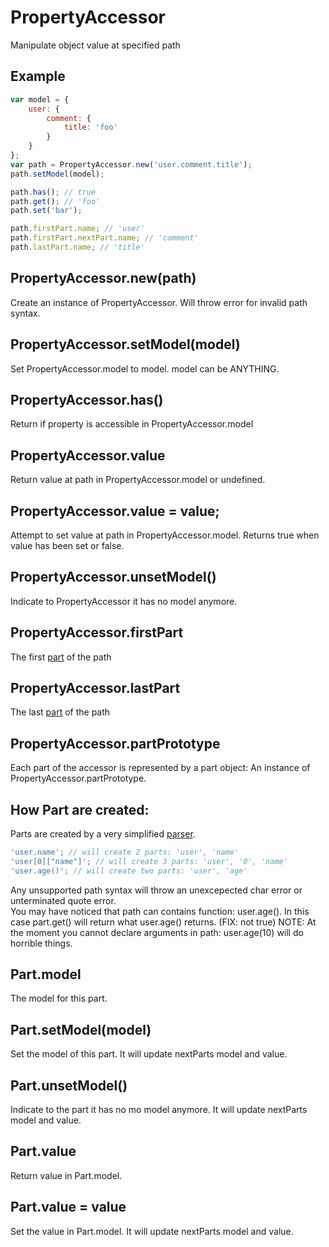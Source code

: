 PropertyAccessor
=============

Manipulate object value at specified path 

## Example

```javascript
var model = {
	user: {
		comment: {
			title: 'foo'
		}
	}
};
var path = PropertyAccessor.new('user.comment.title');
path.setModel(model);

path.has(); // true
path.get(); // 'foo'
path.set('bar');

path.firstPart.name; // 'user'
path.firstPart.nextPart.name; // 'comment'
path.lastPart.name; // 'title'
```

## PropertyAccessor.new(path)

Create an instance of PropertyAccessor. Will throw error for invalid path syntax.

## PropertyAccessor.setModel(model)

Set PropertyAccessor.model to model. model can be ANYTHING.

## PropertyAccessor.has()

Return if property is accessible in PropertyAccessor.model

## PropertyAccessor.value

Return value at path in PropertyAccessor.model or undefined.

## PropertyAccessor.value = value;

Attempt to set value at path in PropertyAccessor.model. Returns true when value has been set or false.

## PropertyAccessor.unsetModel()

Indicate to PropertyAccessor it has no model anymore.

## PropertyAccessor.firstPart

The first [part](#PropertyAccessorpartPrototype) of the path

## PropertyAccessor.lastPart

The last [part](#PropertyAccessorpartPrototype) of the path

## PropertyAccessor.partPrototype

Each part of the accessor is represented by a part object: An instance of PropertyAccessor.partPrototype.

## How Part are created:

Parts are created by a very simplified [parser](./Lexer.js).

```javascript
'user.name'; // will create 2 parts: 'user', 'name'
'user[0]["name"]'; // will create 3 parts: 'user', '0', 'name'
'user.age()'; // will create two parts: 'user', 'age'
```

Any unsupported path syntax will throw an unexcepected char error or unterminated quote error.  
You may have noticed that path can contains function: user.age(). In this case part.get() will return what user.age() returns.  (FIX: not true)
NOTE: At the moment you cannot declare arguments in path: user.age(10) will do horrible things.

## Part.model

The model for this part.

## Part.setModel(model)

Set the model of this part. It will update nextParts model and value.

## Part.unsetModel()

Indicate to the part it has no mo model anymore. It will update nextParts model and value.

## Part.value

Return value in Part.model.

## Part.value = value

Set the value in Part.model. It will update nextParts model and value.